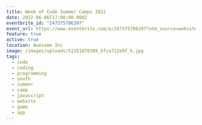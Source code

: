 ```yaml
---
title: Week of Code Summer Camps 2022
date: 2022-06-06T17:00:00.000Z
eventbrite_id: "247375706397"
event_url: https://www.eventbrite.com/e/247375706397?utm_source=website&utm_medium=website&utm_campaign=woc-website-2022
feature: true
active: true
location: Awesome Inc
image: /images/uploads/51351870389_bfca712e9f_k.jpg
tags:
  - code
  - coding
  - programming
  - youth
  - summer
  - camp
  - javascript
  - website
  - game
  - app
---
```

